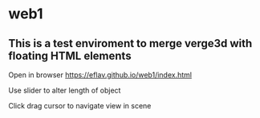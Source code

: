 # web1
<h2>This is a test enviroment to merge verge3d with floating HTML elements</h2>
<p>Open in browser <a href="https://eflav.github.io/web1/index.html">https://eflav.github.io/web1/index.html</a></p>
<p>Use slider to alter length of object</p>
<p>Click drag cursor to navigate view in scene</p>

